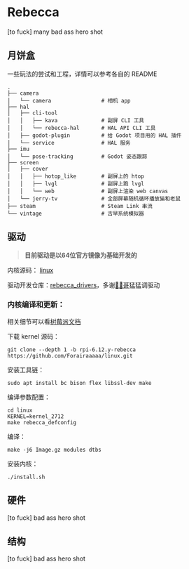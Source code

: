 # Rebecca

[to fuck] many bad ass hero shot

## 月饼盒

一些玩法的尝试和工程，详情可以参考各自的 README

```shell
.
├── camera
│   └── camera                # 相机 app
├── hal
│   ├── cli-tool
│   │   ├── kava              # 副屏 CLI 工具
│   │   └── rebecca-hal       # HAL API CLI 工具
│   ├── godot-plugin          # 给 Godot 项目用的 HAL 插件
│   └── service               # HAL 服务
├── imu
│   └── pose-tracking         # Godot 姿态跟踪
├── screen
│   ├── cover
│   │   ├── hotop_like        # 副屏上的 htop
│   │   ├── lvgl              # 副屏上跑 lvgl
│   │   └── web               # 副屏上渲染 web canvas
│   └── jerry-tv              # 全部屏幕随机循环播放猫和老鼠
├── steam                     # Steam Link 串流
└── vintage                   # 古早系统模拟器
```

## 驱动

> **目前驱动是以64位官方镜像为基础开发的**

内核源码： [linux](https://github.com/Forairaaaaa/linux/tree/rpi-6.12.y-r)

驱动开发仓库：[rebecca_drivers](https://github.com/Forairaaaaa/rebecca_drivers)，多谢[🧊🍅哥](https://github.com/IcingTomato)猛猛调驱动

### 内核编译和更新：

相关细节可以看[树莓派文档](https://www.raspberrypi.com/documentation/computers/linux_kernel.html#kernel)

下载 kernel 源码：

```shell
git clone --depth 1 -b rpi-6.12.y-rebecca https://github.com/Forairaaaaa/linux.git
```

安装工具链：

```shell
sudo apt install bc bison flex libssl-dev make
```

编译参数配置：

```shell
cd linux
KERNEL=kernel_2712
make rebecca_defconfig
```

编译：

```shell
make -j6 Image.gz modules dtbs
```

安装内核：

```shell
./install.sh
```

## 硬件

[to fuck] bad ass hero shot

## 结构

[to fuck] bad ass hero shot

